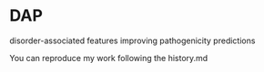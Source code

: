 # DAP
disorder-associated features improving pathogenicity predictions

You can reproduce my work following the history.md
